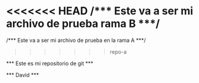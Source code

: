 <<<<<<< HEAD
/*** Este va a ser mi archivo de prueba rama B ***/
=======
/*** Este va a ser mi archivo de prueba en la rama A ***/
>>>>>>> repo-a

*** Este es mi repositorio de git ***

*** David ***